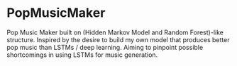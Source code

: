 # PopMusicMaker
Pop Music Maker built on (Hidden Markov Model and Random Forest)-like structure. Inspired by the desire to build my own model that produces better pop music than LSTMs / deep learning. Aiming to pinpoint possible shortcomings in using LSTMs for music generation. 
